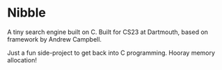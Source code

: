 # Nibble
A tiny search engine built on C. Built for CS23 at Dartmouth, based on framework by Andrew Campbell.

Just a fun side-project to get back into C programming. Hooray memory allocation!
